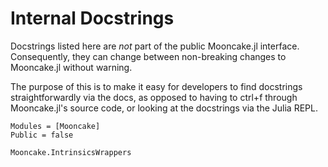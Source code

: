 # Internal Docstrings

Docstrings listed here are _not_ part of the public Mooncake.jl interface.
Consequently, they can change between non-breaking changes to Mooncake.jl without warning.

The purpose of this is to make it easy for developers to find docstrings straightforwardly via the docs, as opposed to having to ctrl+f through Mooncake.jl's source code, or looking at the docstrings via the Julia REPL.

```@autodocs; canonical=false
Modules = [Mooncake]
Public = false
```

```@docs
Mooncake.IntrinsicsWrappers
```
